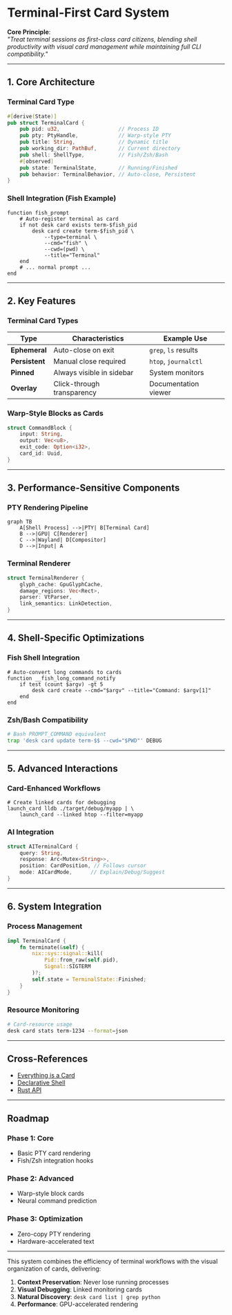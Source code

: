 # **Terminal-First Card System**

**Core Principle**:  
_"Treat terminal sessions as first-class card citizens, blending shell productivity with visual card management while maintaining full CLI compatibility."_

---

## **1. Core Architecture**

### **Terminal Card Type**

```rust
#[derive(State)]
pub struct TerminalCard {
    pub pid: u32,                   // Process ID
    pub pty: PtyHandle,             // Warp-style PTY
    pub title: String,              // Dynamic title
    pub working_dir: PathBuf,       // Current directory
    pub shell: ShellType,           // Fish/Zsh/Bash
    #[observed]
    pub state: TerminalState,       // Running/Finished
    pub behavior: TerminalBehavior, // Auto-close, Persistent
}
```

### **Shell Integration (Fish Example)**

```fish
function fish_prompt
    # Auto-register terminal as card
    if not desk card exists term-$fish_pid
        desk card create term-$fish_pid \
            --type=terminal \
            --cmd="fish" \
            --cwd=(pwd) \
            --title="Terminal"
    end
    # ... normal prompt ...
end
```

---

## **2. Key Features**

### **Terminal Card Types**

| Type           | Characteristics            | Example Use          |
| -------------- | -------------------------- | -------------------- |
| **Ephemeral**  | Auto-close on exit         | `grep`, `ls` results |
| **Persistent** | Manual close required      | `htop`, `journalctl` |
| **Pinned**     | Always visible in sidebar  | System monitors      |
| **Overlay**    | Click-through transparency | Documentation viewer |

### **Warp-Style Blocks as Cards**

```rust
struct CommandBlock {
    input: String,
    output: Vec<u8>,
    exit_code: Option<i32>,
    card_id: Uuid,
}
```

---

## **3. Performance-Sensitive Components**

### **PTY Rendering Pipeline**

```mermaid
graph TB
    A[Shell Process] -->|PTY| B[Terminal Card]
    B -->|GPU| C[Renderer]
    C -->|Wayland| D[Compositor]
    D -->|Input| A
```

### **Terminal Renderer**

```rust
struct TerminalRenderer {
    glyph_cache: GpuGlyphCache,
    damage_regions: Vec<Rect>,
    parser: VtParser,
    link_semantics: LinkDetection,
}
```

---

## **4. Shell-Specific Optimizations**

### **Fish Shell Integration**

```fish
# Auto-convert long commands to cards
function __fish_long_command_notify
    if test (count $argv) -gt 5
        desk card create --cmd="$argv" --title="Command: $argv[1]"
    end
end
```

### **Zsh/Bash Compatibility**

```bash
# Bash PROMPT_COMMAND equivalent
trap 'desk card update term-$$ --cwd="$PWD"' DEBUG
```

---

## **5. Advanced Interactions**

### **Card-Enhanced Workflows**

```fish
# Create linked cards for debugging
launch_card lldb ./target/debug/myapp | \
    launch_card --linked htop --filter=myapp
```

### **AI Integration**

```rust
struct AITerminalCard {
    query: String,
    response: Arc<Mutex<String>>,
    position: CardPosition, // Follows cursor
    mode: AICardMode,      // Explain/Debug/Suggest
}
```

---

## **6. System Integration**

### **Process Management**

```rust
impl TerminalCard {
    fn terminate(&self) {
        nix::sys::signal::kill(
            Pid::from_raw(self.pid),
            Signal::SIGTERM
        )?;
        self.state = TerminalState::Finished;
    }
}
```

### **Resource Monitoring**

```bash
# Card-resource usage
desk card stats term-1234 --format=json
```

---

## **Cross-References**

- [Everything is a Card](../principles/everything-is-a-card.md)
- [Declarative Shell](../principles/declarative-shell.md)
- [Rust API](../api/rust-api.md)

---

## **Roadmap**

### **Phase 1: Core**

- Basic PTY card rendering
- Fish/Zsh integration hooks

### **Phase 2: Advanced**

- Warp-style block cards
- Neural command prediction

### **Phase 3: Optimization**

- Zero-copy PTY rendering
- Hardware-accelerated text

---

This system combines the efficiency of terminal workflows with the visual organization of cards, delivering:

1. **Context Preservation**: Never lose running processes
2. **Visual Debugging**: Linked monitoring cards
3. **Natural Discovery**: `desk card list | grep python`
4. **Performance**: GPU-accelerated rendering
